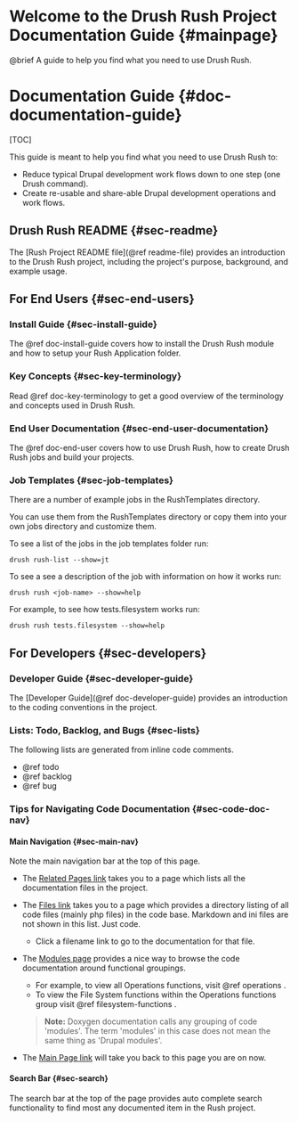 Welcome to the Drush Rush Project Documentation Guide  {#mainpage}
=====================================================

@brief  A guide to help you find what you need to use Drush Rush.

Documentation Guide  {#doc-documentation-guide}
===================

[TOC]

This guide is meant to help you find what you need to use Drush Rush to:

  - Reduce typical Drupal development work flows down to one step (one Drush command).
  - Create re-usable and share-able Drupal development operations and work flows.

## Drush Rush README  {#sec-readme}

The [Rush Project README file](@ref readme-file) provides an introduction to the Drush
Rush project, including the project's purpose, background, and example usage.

## For End Users  {#sec-end-users}

### Install Guide {#sec-install-guide}

The @ref doc-install-guide covers how to install the Drush Rush module and how to setup your Rush Application folder.

### Key Concepts {#sec-key-terminology}

Read @ref doc-key-terminology to get a good overview of the terminology and concepts used in Drush Rush.

### End User Documentation {#sec-end-user-documentation}

The @ref doc-end-user covers how to use Drush Rush, how to create Drush Rush jobs and build your projects.

### Job Templates {#sec-job-templates}

There are a number of example jobs in the RushTemplates directory.

You can use them from the RushTemplates directory or copy them into your own jobs directory and customize them.

To see a list of the jobs in the job templates folder run:

    drush rush-list --show=jt

To see a see a description of the job with information on how it works run:

    drush rush <job-name> --show=help

For example, to see how tests.filesystem works run:

    drush rush tests.filesystem --show=help

## For Developers {#sec-developers}

### Developer Guide {#sec-developer-guide}

The [Developer Guide](@ref doc-developer-guide) provides an introduction to the coding conventions in the project.

### Lists: Todo, Backlog, and Bugs {#sec-lists}

The following lists are generated from inline code comments.

- @ref todo
- @ref backlog
- @ref bug

### Tips for Navigating Code Documentation {#sec-code-doc-nav}

#### Main Navigation {#sec-main-nav}

Note the main navigation bar at the top of this page.

- The [Related Pages link](pages.html) takes you to a page which lists all the documentation files in the project.

- The [Files link](files.html) takes you to a page which provides a directory listing of all code files (mainly php files) in the code base.  Markdown and ini files are not shown in this list.  Just code.
  + Click a filename link to go to the documentation for that file.

- The [Modules page](modules.html) provides a nice way to browse the code documentation around functional groupings.
  + For example, to view all Operations functions, visit @ref operations .
  + To view the File System functions within the Operations functions group visit @ref filesystem-functions .

  > **Note:** Doxygen documentation calls any grouping of code 'modules'.  The term 'modules' in this case does not mean the same thing as 'Drupal modules'.

- The [Main Page link](index.html) will take you back to this page you are on now.

#### Search Bar {#sec-search}

The search bar at the top of the page provides auto complete search functionality to find most any documented item in the Rush project.
